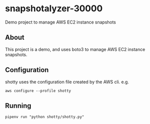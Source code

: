# snapshotalyzer-30000

Demo project to manage AWS EC2 instance snapshots

## About

This project is a demo, and uses boto3 to manage AWS EC2 instance snapshots.

## Configuration

shotty uses the configuration file created by the AWS cli. e.g.

`aws configure --profile shotty`

## Running

`pipenv run "python shotty/shotty.py"`
